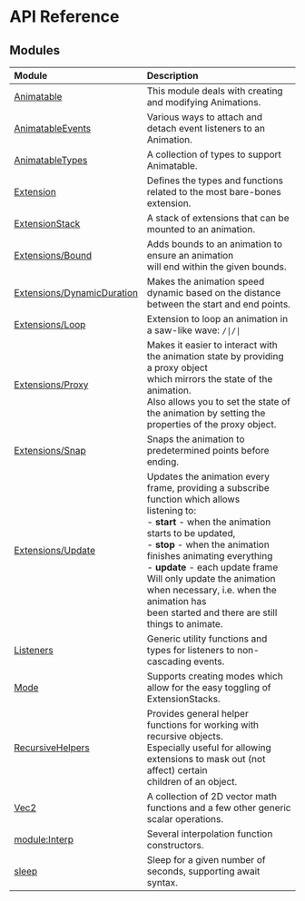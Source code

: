 # API Reference

## Modules

| Module | Description |
| :------ | :------ |
| [Animatable](Animatable/index.md) | This module deals with creating and modifying Animations. |
| [AnimatableEvents](AnimatableEvents/index.md) | Various ways to attach and detach event listeners to an Animation. |
| [AnimatableTypes](AnimatableTypes/index.md) | A collection of types to support Animatable. |
| [Extension](Extension/index.md) | Defines the types and functions related to the most bare-bones<br />extension. |
| [ExtensionStack](ExtensionStack/index.md) | A stack of extensions that can be mounted to an animation. |
| [Extensions/Bound](Extensions/Bound/index.md) | Adds bounds to an animation to ensure an animation<br />will end within the given bounds. |
| [Extensions/DynamicDuration](Extensions/DynamicDuration/index.md) | Makes the animation speed dynamic based on the distance between the start and end points. |
| [Extensions/Loop](Extensions/Loop/index.md) | Extension to loop an animation in a saw-like wave: `/\|/\|` |
| [Extensions/Proxy](Extensions/Proxy/index.md) | Makes it easier to interact with the animation state by providing a proxy object<br />which mirrors the state of the animation.<br />Also allows you to set the state of the animation by setting the properties of the proxy object. |
| [Extensions/Snap](Extensions/Snap/index.md) | Snaps the animation to predetermined points before ending. |
| [Extensions/Update](Extensions/Update/index.md) | Updates the animation every frame, providing a subscribe function which allows<br />listening to:<br />- **start** - when the animation starts to be updated,<br />- **stop** - when the animation finishes animating everything<br />- **update** - each update frame<br />Will only update the animation when necessary, i.e. when the animation has<br />been started and there are still things to animate. |
| [Listeners](Listeners/index.md) | Generic utility functions and types for listeners to non-cascading events. |
| [Mode](Mode/index.md) | Supports creating modes which allow for the easy toggling of ExtensionStacks. |
| [RecursiveHelpers](RecursiveHelpers/index.md) | Provides general helper functions for working with recursive objects.<br />Especially useful for allowing extensions to mask out (not affect) certain<br />children of an object. |
| [Vec2](Vec2/index.md) | A collection of 2D vector math functions and a few other generic scalar operations. |
| [module:Interp](module:Interp/index.md) | Several interpolation function constructors. |
| [sleep](sleep/index.md) | Sleep for a given number of seconds, supporting await syntax. |
